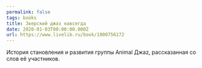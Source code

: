 ```yaml
---
permalink: false
tags: books
title: Зверский джаз навсегда
date: 2020-01-03T00:00:00.000Z
url: https://www.livelib.ru/book/1000756172
---
```

История становления и развития группы Animal Джаz, рассказанная со слов её участников.
